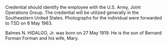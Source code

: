 Credential should identify the employee with the U.S. Army, Joint Operations Group. The credential will be utilized generally in the Southeastern United States. Photographs for the individual were forwarded to TSD on 6 May 1963.

Balmes N. HIDALGO, Jr. was born on 27 May 1919. He is the son of Bernard Forman Forman and his wife, Mary.